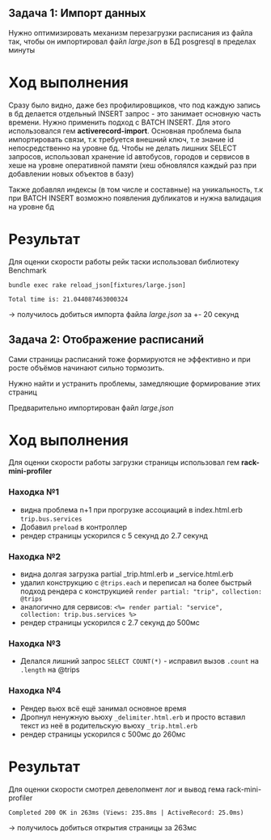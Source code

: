 ## Задача 1: Импорт данных
Нужно оптимизировать механизм перезагрузки расписания из файла так, чтобы он импортировал файл _large.json_ в БД posgresql в пределах минуты

# Ход выполнения
Сразу было видно, даже без профилировщиков, что под каждую запись в бд делается отдельный INSERT запрос - это занимает основную часть времени.
Нужно применить подход с BATCH INSERT. Для этого использовался гем **activerecord-import**. Основная проблема была импортировать связи, т.к
требуется внешний ключ, т.е знание id непосредственно на уровне бд. Чтобы не делать лишних SELECT запросов, использовал хранение id автобусов, городов и сервисов в хеше на уровне оперативной памяти (хеш обновлялся каждый раз при добавлении новых объектов в базу)

Также добавлял индексы (в том числе и составные) на уникальность, т.к при BATCH INSERT возможно появления дубликатов и нужна валидация на уровне бд

# Результат
Для оценки скорости работы рейк таски использовал библиотеку Benchmark

```
bundle exec rake reload_json[fixtures/large.json]

Total time is: 21.044087463000324
```

-> получилось добиться импорта файла _large.json_ за +- 20 секунд


## Задача 2: Отображение расписаний
Сами страницы расписаний тоже формируются не эффективно и при росте объёмов начинают сильно тормозить.

Нужно найти и устранить проблемы, замедляющие формирование этих страниц

Предварительно импортирован файл _large.json_

# Ход выполнения
Для оценки скорости работы загрузки страницы использовал гем **rack-mini-profiler**

### Находка №1
- видна проблема n+1 при прогрузке ассоциаций в index.html.erb `trip.bus.services`
- Добавил `preload` в контроллер
- рендер страницы ускорился с 5 секунд до 2.7 секунд

### Находка №2
- видна долгая загрузка partial _trip.html.erb и _service.html.erb
- удалил конструкцию с `@trips.each` и переписал на более быстрый подход рендера с конструкцией `render partial: "trip", collection: @trips`
- аналогично для сервисов: `<%= render partial: "service", collection: trip.bus.services %>`
- рендер страницы ускорился с 2.7 секунд до 500мс

### Находка №3
- Делался лишний запрос `SELECT COUNT(*)` - исправил вызов `.count` на `.length` на @trips

### Находка №4
- Рендер вьюх всё ещё занимал основное время
- Дропнул ненужную вьюху `_delimiter.html.erb` и просто вставил текст из неё в родительскую вьюху `_trip.html.erb`
- рендер страницы ускорился с 500мс до 260мс

# Результат
Для оценки скорости смотрел девелопмент лог и вывод гема rack-mini-profiler

```
Completed 200 OK in 263ms (Views: 235.8ms | ActiveRecord: 25.0ms)

```

-> получилось добиться открытия страницы за 263мс
